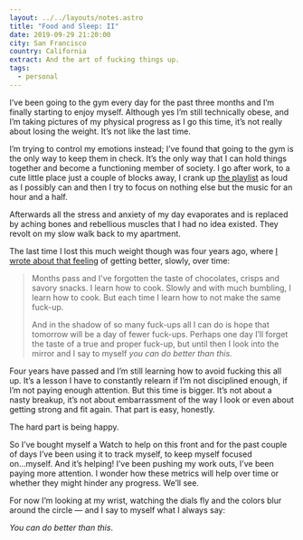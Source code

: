 ```yaml
---
layout: ../../layouts/notes.astro
title: "Food and Sleep: II"
date: 2019-09-29 21:20:00
city: San Francisco
country: California
extract: And the art of fucking things up.
tags:
  - personal
---
```


I’ve been going to the gym every day for the past three months and I’m finally starting to enjoy myself. Although yes I’m still technically obese, and I’m taking pictures of my physical progress as I go this time, it’s not really about losing the weight. It’s not like the last time.

I’m trying to control my emotions instead; I’ve found that going to the gym is the only way to keep them in check. It’s the only way that I can hold things together and become a functioning member of society. I go after work, to a cute little place just a couple of blocks away, I crank up [the playlist](https://open.spotify.com/playlist/0LARGPJJ8rzjaMylvuJisc?si=_UUKqXsxQN2_xEgLfk5Q4Q) as loud as I possibly can and then I try to focus on nothing else but the music for an hour and a half.

Afterwards all the stress and anxiety of my day evaporates and is replaced by aching bones and rebellious muscles that I had no idea existed. They revolt on my slow walk back to my apartment.

The last time I lost this much weight though was four years ago, where [I wrote about that feeling](https://www.robinrendle.com/notes/food-and-sleep) of getting better, slowly, over time:

> Months pass and I've forgotten the taste of chocolates, crisps and savory snacks. I learn how to cook. Slowly and with much bumbling, I learn how to cook. But each time I learn how to not make the same fuck-up.
>
> And in the shadow of so many fuck-ups all I can do is hope that tomorrow will be a day of fewer fuck-ups. Perhaps one day I’ll forget the taste of a true and proper fuck-up, but until then I look into the mirror and I say to myself _you can do better than this._

Four years have passed and I’m still learning how to avoid fucking this all up. It’s a lesson I have to constantly relearn if I’m not disciplined enough, if I’m not paying enough attention. But this time is bigger. It’s not about a nasty breakup, it’s not about embarrassment of the way I look or even about getting strong and fit again. That part is easy, honestly.

The hard part is being happy.

So I’ve bought myself a Watch to help on this front and for the past couple of days I’ve been using it to track myself, to keep myself focused on...myself. And it’s helping! I’ve been pushing my work outs, I’ve been paying more attention. I wonder how these metrics will help over time or whether they might hinder any progress. We’ll see.

For now I’m looking at my wrist, watching the dials fly and the colors blur around the circle — and I say to myself what I always say:

_You can do better than this_.
